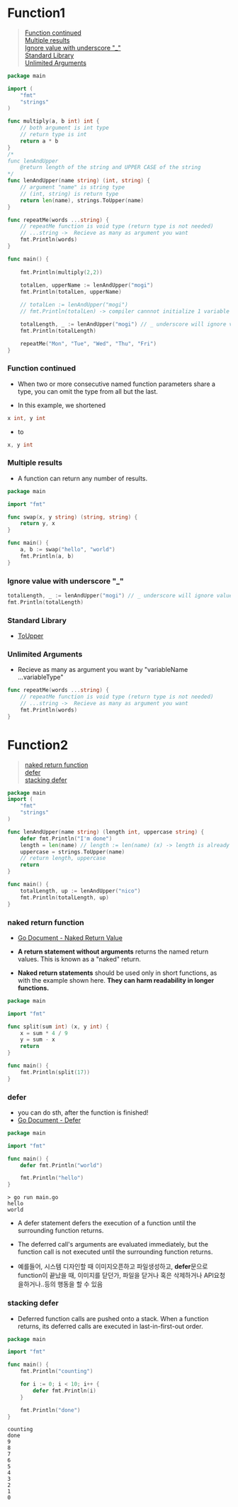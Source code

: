 # Function1
> [Function continued](#Function-continued)  
> [Multiple results](#Multiple-results)  
> [Ignore value with underscore "_"](#Ignore-value-with-underscore-"_")  
> [Standard Library](#Standard-Library)  
> [Unlimited Arguments](#Unlimited-Arguments)  

```go
package main

import (
	"fmt"
	"strings"
)

func multiply(a, b int) int {
    // both argument is int type
    // return type is int
    return a * b
}
/*
func lenAndUpper
    @return length of the string and UPPER CASE of the string
*/
func lenAndUpper(name string) (int, string) { 
    // argument "name" is string type
    // (int, string) is return type
    return len(name), strings.ToUpper(name)
}

func repeatMe(words ...string) {
    // repeatMe function is void type (return type is not needed)
    // ...string ->  Recieve as many as argument you want
	fmt.Println(words)
}

func main() {
    
    fmt.Println(multiply(2,2))
	
    totalLen, upperName := lenAndUpper("mogi") 
    fmt.Println(totalLen, upperName)

    // totalLen := lenAndUpper("mogi")
    // fmt.Println(totalLen) -> compiler cannnot initialize 1 variable with 2 values

    totalLength, _ := lenAndUpper("mogi") // _ underscore will ignore value 
    fmt.Println(totalLength)

    repeatMe("Mon", "Tue", "Wed", "Thu", "Fri")
}
```

### Function continued
- When two or more consecutive named function parameters share a type, you can omit the type from all but the last.  

- In this example, we shortened

```go
x int, y int
```

- to

```go
x, y int
```

### Multiple results
- A function can return any number of results.  


```go
package main

import "fmt"

func swap(x, y string) (string, string) {
	return y, x
}

func main() {
	a, b := swap("hello", "world")
    fmt.Println(a, b)
}
```

### Ignore value with underscore "_"

```go
totalLength, _ := lenAndUpper("mogi") // _ underscore will ignore value 
fmt.Println(totalLength)
```

### Standard Library
- [ToUpper](https://pkg.go.dev/strings#ToUpper)

### Unlimited Arguments
- Recieve as many as argument you want by "variableName ...variableType"

```Go
func repeatMe(words ...string) {
    // repeatMe function is void type (return type is not needed)
    // ...string ->  Recieve as many as argument you want
	fmt.Println(words)
}
```

# Function2
> [naked return function](#naked-return-function)  
> [defer](#defer)  
> [stacking defer](#staking-defer)


```go
package main
import (
	"fmt"
	"strings"
)

func lenAndUpper(name string) (length int, uppercase string) {
	defer fmt.Println("I'm done")
	length = len(name) // length := len(name) (x) -> length is already declared on the top of the function
	uppercase = strings.ToUpper(name)
    // return length, uppercase
	return 
}

func main() {
	totalLength, up := lenAndUpper("nico")
	fmt.Println(totalLength, up)
}
```

### naked return function
- [Go Document - Naked Return Value](https://go.dev/tour/basics/7#:~:text=A%20return%20statement%20without%20arguments,harm%20readability%20in%20longer%20functions.)
- **A return statement without arguments** returns the named return values. This is known as a "naked" return.

- **Naked return statements** should be used only in short functions, as with the example shown here. **They can harm readability in longer functions.**

```go
package main

import "fmt"

func split(sum int) (x, y int) {
	x = sum * 4 / 9
	y = sum - x
	return
}

func main() {
	fmt.Println(split(17))
}

```

### defer

- you can do sth, after the function is finished!
- [Go Document - Defer](https://go.dev/tour/flowcontrol/12)

```go
package main

import "fmt"

func main() {
	defer fmt.Println("world")

	fmt.Println("hello")
}
```


```console
> go run main.go
hello
world
```

- A defer statement defers the execution of a function until the surrounding function returns.

- The deferred call's arguments are evaluated immediately, but the function call is not executed until the surrounding function returns.

- 예를들어, 시스템 디자인할 때 이미지오픈하고 파일생성하고, **defer**문으로 function이 끝났을 때, 이미지를 닫던가, 파일을 닫거나 혹은 삭제하거나 API요청을하거나..등의 행동을 할 수 있음


### stacking defer

- Deferred function calls are pushed onto a stack. When a function returns, its deferred calls are executed in last-in-first-out order.

```go
package main

import "fmt"

func main() {
	fmt.Println("counting")

	for i := 0; i < 10; i++ {
		defer fmt.Println(i)
	}

	fmt.Println("done")
}

```

```console
counting
done
9
8
7
6
5
4
3
2
1
0
```